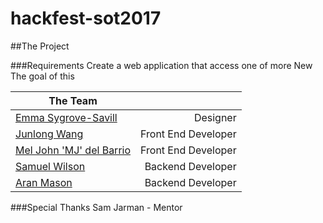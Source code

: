 # hackfest-sot2017

##The Project

###Requirements
Create a web application that access one of more New
The goal of this

|**The Team** | |
|----------------------------------------------------|--:|
|[Emma Sygrove-Savill](https://github.com/emmasygsav) | Designer|
|[Junlong Wang](https://github.com/RyanWng) | Front End Developer |
|[Mel John 'MJ' del Barrio](https://github.com/hemolyticus) | Front End Developer |
|[Samuel Wilson](https://github.com/samWson) | Backend Developer |
|[Aran Mason](https://github.com/AngelOfMercy) | Backend Developer |

###Special Thanks
Sam Jarman - Mentor
